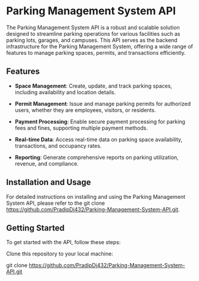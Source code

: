 # Parking Management System API

The Parking Management System API is a robust and scalable solution designed to streamline parking operations for various facilities such as parking lots, garages, and campuses. This API serves as the backend infrastructure for the Parking Management System, offering a wide range of features to manage parking spaces, permits, and transactions efficiently.

## Features

- **Space Management**: Create, update, and track parking spaces, including availability and location details.

- **Permit Management**: Issue and manage parking permits for authorized users, whether they are employees, visitors, or residents.

- **Payment Processing**: Enable secure payment processing for parking fees and fines, supporting multiple payment methods.

- **Real-time Data**: Access real-time data on parking space availability, transactions, and occupancy rates.

- **Reporting**: Generate comprehensive reports on parking utilization, revenue, and compliance.

## Installation and Usage

For detailed instructions on installing and using the Parking Management System API, please refer to the git clone https://github.com/PradipDj432/Parking-Management-System-API.git.

## Getting Started

To get started with the API, follow these steps:

Clone this repository to your local machine:

   git clone https://github.com/PradipDj432/Parking-Management-System-API.git
